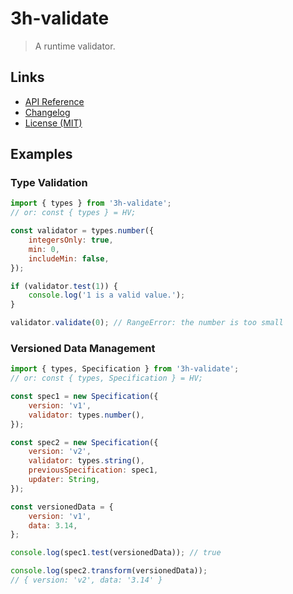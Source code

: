 # 3h-validate

> A runtime validator.

## Links

- [API Reference](https://github.com/huang2002/3h-validate/wiki)
- [Changelog](./CHANGELOG.md)
- [License (MIT)](./LICENSE)

## Examples

### Type Validation

```js
import { types } from '3h-validate';
// or: const { types } = HV;

const validator = types.number({
    integersOnly: true,
    min: 0,
    includeMin: false,
});

if (validator.test(1)) {
    console.log('1 is a valid value.');
}

validator.validate(0); // RangeError: the number is too small
```

### Versioned Data Management

```js
import { types, Specification } from '3h-validate';
// or: const { types, Specification } = HV;

const spec1 = new Specification({
    version: 'v1',
    validator: types.number(),
});

const spec2 = new Specification({
    version: 'v2',
    validator: types.string(),
    previousSpecification: spec1,
    updater: String,
});

const versionedData = {
    version: 'v1',
    data: 3.14,
};

console.log(spec1.test(versionedData)); // true

console.log(spec2.transform(versionedData));
// { version: 'v2', data: '3.14' }
```
